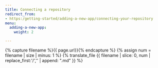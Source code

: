 ```yaml
---
title: Connecting a repository
redirect_from:
- https:/getting-started/adding-a-new-app/connecting-your-repository
menu:
  adding-a-new-app:
    weight: 2

---
```

{% capture filename %}{{ page.url}}{% endcapture %}
{% assign num = filename | size | minus: 1 %}
{% translate_file {{ filename | slice: 0, num | replace_first:'/','' | append: ".md" }} %}